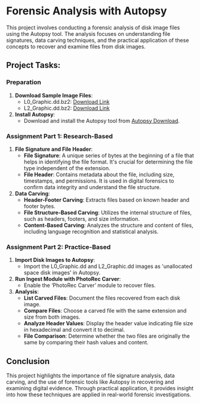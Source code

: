 # Forensic Analysis with Autopsy

This project involves conducting a forensic analysis of disk image files using the Autopsy tool. The analysis focuses on understanding file signatures, data carving techniques, and the practical application of these concepts to recover and examine files from disk images.

## Project Tasks:

### Preparation

1. **Download Sample Image Files**:
   - L0_Graphic.dd.bz2: [Download Link](https://cfreds-archive.nist.gov/FileCarving/Images/L0_Graphic.dd.bz2)
   - L2_Graphic.dd.bz2: [Download Link](https://cfreds-archive.nist.gov/FileCarving/Images/L2_Graphic.dd.bz2)
2. **Install Autopsy**:
   - Download and install the Autopsy tool from [Autopsy Download](https://www.autopsy.com/download/).

### Assignment Part 1: Research-Based

1. **File Signature and File Header**:
   - **File Signature**: A unique series of bytes at the beginning of a file that helps in identifying the file format. It's crucial for determining the file type independent of the extension.
   - **File Header**: Contains metadata about the file, including size, timestamps, and permissions. It is used in digital forensics to confirm data integrity and understand the file structure.
2. **Data Carving**:
   - **Header-Footer Carving**: Extracts files based on known header and footer bytes.
   - **File Structure-Based Carving**: Utilizes the internal structure of files, such as headers, footers, and size information.
   - **Content-Based Carving**: Analyzes the structure and content of files, including language recognition and statistical analysis.

### Assignment Part 2: Practice-Based

1. **Import Disk Images to Autopsy**:
   - Import the L0_Graphic.dd and L2_Graphic.dd images as 'unallocated space disk images' in Autopsy.
2. **Run Ingest Module with PhotoRec Carver**:
   - Enable the ‘PhotoRec Carver’ module to recover files.
3. **Analysis**:
   - **List Carved Files**: Document the files recovered from each disk image.
   - **Compare Files**: Choose a carved file with the same extension and size from both images.
   - **Analyze Header Values**: Display the header value indicating file size in hexadecimal and convert it to decimal.
   - **File Comparison**: Determine whether the two files are originally the same by comparing their hash values and content.

## Conclusion

This project highlights the importance of file signature analysis, data carving, and the use of forensic tools like Autopsy in recovering and examining digital evidence. Through practical application, it provides insight into how these techniques are applied in real-world forensic investigations.
